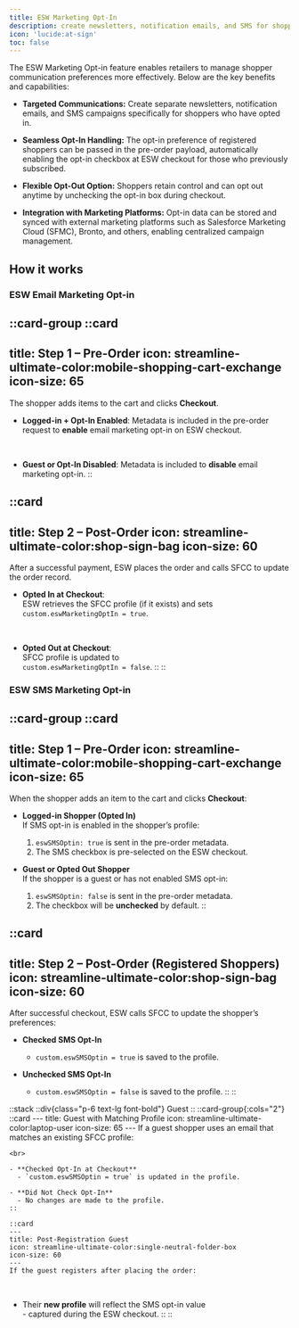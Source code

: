 ```yaml
---
title: ESW Marketing Opt-In
description: create newsletters, notification emails, and SMS for shoppers.
icon: 'lucide:at-sign'
toc: false
---
```


The ESW Marketing Opt-in feature enables retailers to manage shopper communication preferences more effectively. Below are the key benefits and capabilities:

- **Targeted Communications:** Create separate newsletters, notification emails, and SMS campaigns specifically for shoppers who have opted in.

- **Seamless Opt-In Handling:** The opt-in preference of registered shoppers can be passed in the pre-order payload, automatically enabling the opt-in checkbox at ESW checkout for those who previously subscribed.

- **Flexible Opt-Out Option:** Shoppers retain control and can opt out anytime by unchecking the opt-in box during checkout.

- **Integration with Marketing Platforms:** Opt-in data can be stored and synced with external marketing platforms such as Salesforce Marketing Cloud (SFMC), Bronto, and others, enabling centralized campaign management.

## How it works

### ESW Email Marketing Opt-in

::card-group
  ::card
  ---
  title: Step 1 – Pre-Order
  icon: streamline-ultimate-color:mobile-shopping-cart-exchange
  icon-size: 65
  ---
  The shopper adds items to the cart and clicks **Checkout**.
  
  - **Logged-in + Opt-In Enabled**: 
    Metadata is included in the pre-order request to **enable** email marketing opt-in on ESW checkout. 

    <br>
  
  - **Guest or Opt-In Disabled**: 
    Metadata is included to **disable** email marketing opt-in.
  ::

  ::card
  ---
  title: Step 2 – Post-Order
  icon: streamline-ultimate-color:shop-sign-bag
  icon-size: 60
  ---
  After a successful payment, ESW places the order and calls SFCC to update the order record. <br>

  - **Opted In at Checkout**:  
    ESW retrieves the SFCC profile (if it exists) and sets  
    `custom.eswMarketingOptIn = true`.

    <br>

  - **Opted Out at Checkout**:  
    SFCC profile is updated to  
    `custom.eswMarketingOptIn = false`.
  ::
::


### ESW SMS Marketing Opt-in

::card-group
  ::card
  ---
  title: Step 1 – Pre-Order
  icon: streamline-ultimate-color:mobile-shopping-cart-exchange
  icon-size: 65
  ---
  When the shopper adds an item to the cart and clicks **Checkout**:

  - **Logged-in Shopper (Opted In)**  
    If SMS opt-in is enabled in the shopper’s profile:  
    1. `eswSMSOptin: true` is sent in the pre-order metadata. 
    2. The SMS checkbox is pre-selected on the ESW checkout.


  - **Guest or Opted Out Shopper**  
    If the shopper is a guest or has not enabled SMS opt-in:  
    1. `eswSMSOptin: false` is sent in the pre-order metadata.  
    2. The checkbox will be **unchecked** by default.
  ::

  ::card
  ---
  title: Step 2 – Post-Order (Registered Shoppers)
  icon: streamline-ultimate-color:shop-sign-bag
  icon-size: 60
  ---
  After successful checkout, ESW calls SFCC to update the shopper’s preferences:

  - **Checked SMS Opt-In**  
    - `custom.eswSMSOptin = true` is saved to the profile.


  - **Unchecked SMS Opt-In**  
    - `custom.eswSMSOptin = false` is saved to the profile.
  ::
::

::stack
    ::div{class="p-6 text-lg font-bold"}
    Guest
    ::
    ::card-group{:cols="2"}
    ::card
    ---
    title: Guest with Matching Profile
    icon: streamline-ultimate-color:laptop-user
    icon-size: 65
    ---
    If a guest shopper uses an email that matches an existing SFCC profile:

    <br>

    - **Checked Opt-In at Checkout**  
      - `custom.eswSMSOptin = true` is updated in the profile.

    - **Did Not Check Opt-In**  
      - No changes are made to the profile.
    ::

    ::card
    ---
    title: Post-Registration Guest
    icon: streamline-ultimate-color:single-neutral-folder-box
    icon-size: 60
    ---
    If the guest registers after placing the order:

   <br>
   
   - Their **new profile** will reflect the SMS opt-in value  
    - captured during the ESW checkout.
    ::
::